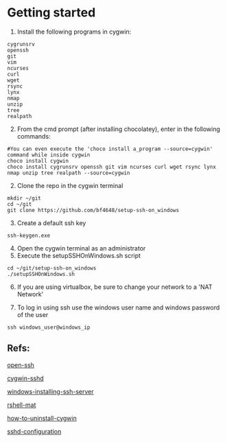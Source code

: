 # Getting started

1. Install the following programs in cygwin:

```
cygrunsrv 
openssh
git
vim
ncurses
curl
wget
rsync
lynx
nmap
unzip
tree
realpath
```

2.  From the cmd prompt (after installing chocolatey), enter in the following commands: 

```
#You can even execute the 'choco install a_program --source=cygwin' command while inside cygwin
choco install cygwin
choco install cygrunsrv openssh git vim ncurses curl wget rsync lynx nmap unzip tree realpath --source=cygwin
```

2. Clone the repo in the cygwin terminal

```
mkdir ~/git
cd ~/git
git clone https://github.com/bf4648/setup-ssh-on_windows
```

3. Create a default ssh key

```
ssh-keygen.exe
```

4. Open the cygwin terminal as an administrator
5. Execute the setupSSHOnWindows.sh script

```
cd ~/git/setup-ssh-on_windows
./setupSSHOnWindows.sh
```

6. If you are using virtualbox, be sure to change your network to a 'NAT Network'

7. To log in using ssh use the windows user name and windows password of the user

```
ssh windows_user@windows_ip 
```

## Refs:  

[open-ssh](http://www.security-plus.co/OpenSSH.txt)

[cygwin-sshd](http://www.noah.org/ssh/cygwin-sshd.html)

[windows-installing-ssh-server](https://bscb.cornell.edu/about/resources/windows-installing-ssh-server)

[rshell-mat](https://github.com/vicrucann/rshell-mat)

[how-to-uninstall-cygwin](http://superuser.com/questions/110726/how-to-uninstall-reinstall-cygwin-to-use-sshd)

[sshd-configuration](techtorials.me/cygwin/sshd-configuration/)
